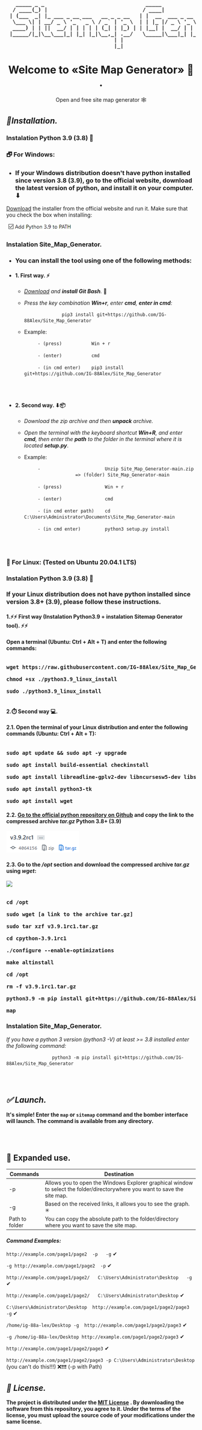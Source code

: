 <pre><b>

   _____ _ _                                _____                           _             
  / ____(_) |                              / ____|                         | |            
 | (___  _| |_ ___ _ __ ___   __ _ _ __   | |  __  ___ _ __   ___ _ __ __ _| |_ ___  _ __     \__|__/ 
  \___ \| | __/ _ \ '_ ` _ \ / _` | '_ \  | | |_ |/ _ \ '_ \ / _ \ '__/ _` | __/ _ \| '__|    /\_|_/\ 
  ____) | | ||  __/ | | | | | (_| | |_) | | |__| |  __/ | | |  __/ | | (_| | || (_) | |     _/_/   \_\_    
 |_____/|_|\__\___|_| |_| |_|\__,_| .__/   \_____|\___|_| |_|\___|_|  \__,_|\__\___/|_|      \ \___/ /    
                                  | |                                                         \/_|_\/                                                      
                                  |_|                                                         /  |  \   </b></pre>




<h1 align="center">Welcome to «‎Site Map Generator»‎ 👾 .</h1>

<p align= "center"> Open and free site map generator 🕸️</p>

<h2><i>🐍Installation.</i></h2>

### __Instalation Python 3.9 (3.8) 🐍__

<h3 align = "left"> 🗗 For Windows:</h3>

* ### If your Windows distribution doesn't have python installed since version 3.8 (3.9), go to the official website, download the latest version of python, and install it on your computer. ⬇

[Download](https://www.python.org/downloads/) the installer from the official website and run it. Make sure that you check the box when installing:

![](https://github.com/IG-88Alex/Image_repo/blob/master/add_path.png)

### __Instalation Site_Map_Generator.__

* ### You can install the tool using one of the following methods:

 * #### 1. First way. ⚡

	* _[Download](https://git-scm.com/download/win) and <b>install Git Bash</b>._ :large_orange_diamond:

	* _Press the key combination <b>Win+r</b>, enter <b>cmd</b>, <b>enter in cmd</b>:_

	                    pip3 install git+https://github.com/IG-88Alex/Site_Map_Generator

	* Example:

			   - (press)           Win + r

			   - (enter)           cmd 

			   - (in cmd enter)    pip3 install git+https://github.com/IG-88Alex/Site_Map_Generator

<br> </br>

* #### 2. Second way. ⬇📦
	* _Download the zip archive and then <b>unpack</b> archive._ 
	* _Open the terminal with the keyboard shortcut <b>Win+R</b>, and enter
	<b>cmd</b>, then enter the <b>path</b> to the folder in the terminal where it is located <b>setup.py</b>_.

	* Example:

			   -                        Unzip Site_Map_Generator-main.zip 
			   			     => (folder) Site_Map_Generator-main

			   - (press)                Win + r

			   - (enter)                cmd 

			   - (in cmd enter path)    cd C:\Users\Administrator\Documents\Site_Map_Generator-main

			   - (in cmd enter)         python3 setup.py install
			   



<br> </br>

<h3 align = "left"> 🐧 For Linux: (Tested on Ubuntu 20.04.1 LTS)</h3>


### Instalation Python 3.9 (3.8) 🐍

 ### If your Linux distribution does not have python installed since version 3.8+ (3.9), please follow these instructions.


 #### 1.⚡⚡ First way (Instalation Python3.9 + instalation Sitemap Generator tool). ⚡⚡
 
#### Open a terminal (Ubuntu: Ctrl + Alt + T) and enter the following commands:

<pre><b>
wget https://raw.githubusercontent.com/IG-88Alex/Site_Map_Generator/main/python3.9_linux_install

chmod +sx ./python3.9_linux_install

sudo ./python3.9_linux_install

</b></pre>


 #### 2.⏱️ Second way 💻.

 #### 2.1. Open the terminal of your Linux distribution and enter the following commands (Ubuntu: Ctrl + Alt + T):

<pre><b>
sudo apt update && sudo apt -y upgrade

sudo apt install build-essential checkinstall 
	
sudo apt install libreadline-gplv2-dev libncursesw5-dev libssl-dev libsqlite3-dev tk-dev libgdbm-dev libc6-dev libbz2-dev libffi-dev zlib1g-dev

sudo apt install python3-tk

sudo apt install wget
</pre></b>

 #### 2.2. [Go to the official python repository on Github](https://github.com/python/cpython/releases) and copy the link to the compressed archive __*tar.gz*__ Python 3.8+ (3.9)

![](https://github.com/IG-88Alex/Image_repo/blob/master/tar-gz_cpython.png)

 #### 2.3. Go to the  __*/opt*__  section and download the compressed archive  __*tar.gz*__  using  __*wget*__:
![](https://github.com/IG-88a-lex/Images/blob/master/wget0.png)
<pre><b>
cd /opt

sudo wget [a link to the archive tar.gz]

sudo tar xzf v3.9.1rc1.tar.gz

cd cpython-3.9.1rc1

./configure --enable-optimizations

make altinstall

cd /opt

rm -f v3.9.1rc1.tar.gz

python3.9 -m pip install git+https://github.com/IG-88Alex/Site_Map_Generator

map
</b></pre>

 ### Instalation Site_Map_Generator.
_If you have a python 3 version (python3 -V) at least >= 3.8 installed enter the following command:_
	
	                 python3 -m pip install git+https://github.com/IG-88Alex/Site_Map_Generator


<br> </br>



<h2><i>✅ Launch.</i></h2>

__It's simple! Enter the `map` or `sitemap` command and the bomber interface will launch. The command is available from any directory.__



<br> </br>


<h2>🔑 Expanded use.</h2>

  Commands       |  Destination
------------     | -------------
   -p            | Allows you to open the Windows Explorer graphical window to select the folder/directorywhere you want to save the site map.
   -g            | Based on the received links, it allows you to see the graph. ✳
 Path to folder  | You can copy the absolute path to the folder/directory where you want to save the site map.


#### _Command Examples:_

```http://example.com/page1/page2  -p   -g``` ✔

```-g http://example.com/page1/page2  -p``` ✔

```http://example.com/page1/page2/   C:\Users\Administrator\Desktop   -g``` ✔

```http://example.com/page1/page2/   C:\Users\Administrator\Desktop``` ✔

```C:\Users\Administrator\Desktop  http://example.com/page1/page2/page3   -g``` ✔

```/home/ig-88a-lex/Desktop -g  http://example.com/page1/page2/page3``` ✔

```-g /home/ig-88a-lex/Desktop http://example.com/page1/page2/page3``` ✔

```http://example.com/page1/page2/page3``` ✔

```http://example.com/page1/page2/page3 -p C:\Users\Administrator\Desktop``` (you can't do this!!!) ❌❗❗❗ (-p with Path)


<h2><i>📝 License.</i></h2>

__The project is distributed under the [MIT License](https://github.com/IG-88Alex/Site_Map_Generator/blob/main/LICENSE) . By downloading the software from this repository, you agree to it. Under the terms of the license, you must upload the source code of your modifications under the same license.__


<br> </br>


